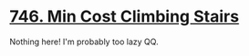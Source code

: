 [746. Min Cost Climbing Stairs](https://leetcode.com/problems/min-cost-climbing-stairs)
===
Nothing here! I'm probably too lazy QQ.